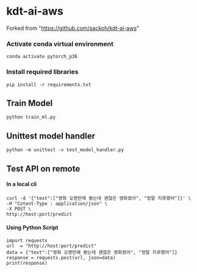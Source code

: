 # kdt-ai-aws
Forked from "https://github.com/sackoh/kdt-ai-aws"

### Activate conda virtual environment
```
conda activate pytorch_p36
```

### Install required libraries
```
pip install -r requirements.txt
```


## Train Model
```
python train_ml.py
```

## Unittest model handler
```
python -m unittest -v test_model_handler.py
```

## Test API on remote
#### In a local cli
```
curl -d '{"text":["영화 오랜만에 봤는데 괜찮은 영화였어", "정말 지루했어"]}' \
-H "Cotent-Type : application/json" \
-X POST \
http://host:port/predict
```

#### Using Python Script
```
import requests
url  = "http://host:port/predict"
data = {"text":["영화 오랜만에 봤는데 괜찮은 영화였어", "정말 지루했어"]}
response = requests.post(url, json=data)
print(response)
```
